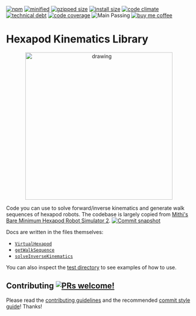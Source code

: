 [![npm](https://img.shields.io/npm/v/hexapod-kinematics-library.svg)](https://www.npmjs.com/package/hexapod-kinematics-library)
[![minified](https://img.shields.io/bundlephobia/min/hexapod-kinematics-library?color=%2300BCD4&label=minified)](https://bundlephobia.com/result?p=hexapod-kinematics-library)
[![gzipped size](https://img.shields.io/bundlephobia/minzip/hexapod-kinematics-library?color=%2300BCD4&label=minified%20%2B%20gzipped)](https://bundlephobia.com/result?p=hexapod-kinematics-library)
[![install size](https://packagephobia.now.sh/badge?p=hexapod-kinematics-library)](https://packagephobia.com/result?p=hexapod-kinematics-library)
[![code climate](https://codeclimate.com/github/mithi/hexapod-kinematics-library/badges/gpa.svg)](https://codeclimate.com/github/mithi/hexapod-kinematics-library)
[![technical debt](https://img.shields.io/codeclimate/tech-debt/mithi/hexapod-kinematics-library)](https://codeclimate.com/github/mithi/hexapod-kinematics-library/trends/technical_debt)
[![code coverage](https://codecov.io/gh/mithi/hexapod-kinematics-library/branch/main/graph/badge.svg?token=JW0Z2IOSRX)](https://codecov.io/gh/mithi/hexapod-kinematics-library)
![Main Passing](https://github.com/mithi/hexapod-kinematics-library/workflows/main/badge.svg)
[![buy me coffee](https://img.shields.io/badge/Buy%20me%20-coffee!-orange.svg?logo=buy-me-a-coffee&color=795548)](https://ko-fi.com/minimithi)

# Hexapod Kinematics Library

<p align="center">
    <img src="https://mithi.github.io/robotics-blog/show-off-v2-4.gif" alt="drawing" width="400" />
</p>

Code you can use to solve forward/inverse kinematics and generate walk sequences of hexapod robots. The codebase is largely copied from [Mithi's Bare Minimum Hexapod Robot Simulator 2](https://github.com/mithi/hexapod). [![Commit snapshot](https://img.shields.io/badge/commit%20snapshot-467d1a3b9-orange.svg?color=purple)](https://github.com/mithi/hexapod/commit/467d1a3b92dabd0304c7ef4675d64179f82efb69)


Docs are written in the files themselves:

-   [`VirtualHexapod`](./src/VirtualHexapod.js)
-   [`getWalkSequence`](./src/solvers/walkSequenceSolver.js)
-   [`solveInverseKinematics`](./src/solvers/ik/hexapodSolver.js)

You can also inspect the [test directory](https://github.com/mithi/hexapod-kinematics-library/tree/main/tests) to see examples of how to use.

## Contributing [![PRs welcome!](https://img.shields.io/badge/PRs-welcome-orange.svg?style=flat)](https://github.com/mithi/mithi/wiki/Contributing)

Please read the [contributing guidelines](https://github.com/mithi/mithi/wiki/Contributing) and the recommended [commit style guide](https://github.com/mithi/mithi/wiki/Commit-style-guide)! Thanks!
